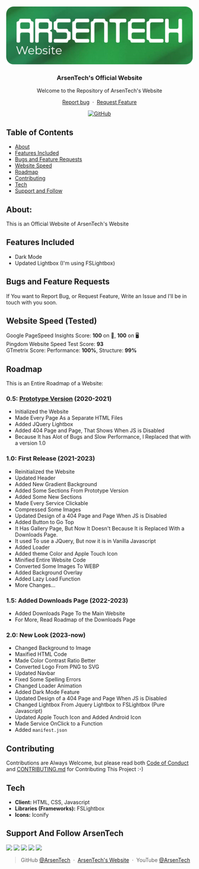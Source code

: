 <p align="center">
<img src="Files/main-web.png">
</p>
<h3 align="center">ArsenTech's Official Website</h3>
<p align="center">Welcome to the Repository of ArsenTech's Website</p>
<p align="center">
     <a href="https://github.com/ArsenTech/arsentech.github.io/issues/new?assignees=&labels=&template=bug_report.md&title=">Report bug</a>
     &nbsp;&middot;&nbsp;
     <a href="https://github.com/ArsenTech/arsentech.github.io/issues/new?assignees=&labels=&template=feature_request.md&title=">Request Feature</a>
</p>
<p align="center">
<a href="https://github.com/ArsenTech/arsentech.github.io/blob/main/LICENSE"><img alt="GitHub" src="https://img.shields.io/github/license/ArsenTech/arsentech.github.io?color=%2322b455&style=for-the-badge"></a>
</p>

## Table of Contents
- [About](#about)
- [Features Included](#features-included)
- [Bugs and Feature Requests](#bugs-and-feature-requests)
- [Website Speed](#website-speed-tested)
- [Roadmap](#roadmap)
- [Contributing](#contributing)
- [Tech](#tech)
- [Support and Follow](#support-and-follow-arsentech)

## About:
This is an Official Website of ArsenTech's Website
## Features Included
- Dark Mode
- Updated Lightbox (I'm using FSLightbox)
## Bugs and Feature Requests
If You want to Report Bug, or Request Feature, Write an Issue and I'll be in touch with you soon.
## Website Speed (Tested)
Google PageSpeed Insights Score: **100** on 📱, **100** on 🖥 <br>
Pingdom Website Speed Test Score: **93** <br>
GTmetrix Score: Performance: **100%**, Structure: **99%**
## Roadmap
This is an Entire Roadmap of a Website:
### 0.5: [Prototype Version](https://github.com/ArsenTech/prototype-website) (2020-2021)
- Initialized the Website
- Made Every Page As a Separate HTML Files
- Added JQuery Lightbox
- Added 404 Page and Page, That Shows When JS is Disabled
- Because It has Alot of Bugs and Slow Performance, I Replaced that with a version 1.0
### 1.0: First Release (2021-2023)
- Reinitialized the Website
- Updated Header
- Added New Gradient Background
- Added Some Sections From Prototype Version
- Added Some New Sections
- Made Every Service Clickable
- Compressed Some Images
- Updated Design of a 404 Page and Page When JS is Disabled
- Added Button to Go Top
- It Has Gallery Page, But Now It Doesn't Because It is Replaced With a Downloads Page.
- It used To use a JQuery, But now it is in Vanilla Javascript
- Added Loader
- Added theme Color and Apple Touch Icon
- Minified Entire Website Code
- Converted Some Images To WEBP
- Added Background Overlay
- Added Lazy Load Function
- More Changes...
### 1.5: Added Downloads Page (2022-2023)
- Added Downloads Page To the Main Website
- For More, Read Roadmap of the Downloads Page
### 2.0: **New Look** (2023-now)
- Changed Background to Image
- Maxified HTML Code
- Made Color Contrast Ratio Better
- Converted Logo From PNG to SVG
- Updated Navbar
- Fixed Some Spelling Errors
- Changed Loader Animation
- Added Dark Mode Feature
- Updated Design of a 404 Page and Page When JS is Disabled
- Changed Lightbox From Jquery Lightbox to FSLightbox (Pure Javascript)
- Updated Apple Touch Icon and Added Android Icon
- Made Service OnClick to a Function
- Added `manifest.json`
## Contributing
Contributions are Always Welcome, but please read both [Code of Conduct](https://github.com/ArsenTech/arsentech.github.io/blob/main/CODE_OF_CONDUCT.md) and [CONTRIBUTING.md](https://github.com/ArsenTech/arsentech.github.io/blob/main/CONTRIBUTING.md) for Contributing This Project :-)
## Tech
- **Client:** HTML, CSS, Javascript
- **Libraries (Frameworks):** FSLightbox
- **Icons:** Iconify
## Support And Follow ArsenTech
<a href="https://www.youtube.com/channel/UCrtH0g6NE8tW5VIEgDySYtg" target="_blank"><img src="https://img.shields.io/badge/ArsenTech%20-222222.svg?&style=for-the-badge&logo=YouTube&logoColor=%23FF0000"/></a>
<a href="https://scratch.mit.edu/users/ArsenTech/" target="_blank"><img src="https://img.shields.io/badge/-ArsenTech-222222?style=for-the-badge&logo=scratch&logoColor=orange"></a>
<a href="https://www.reddit.com/user/ArsenTech" target="_blank"><img src="https://img.shields.io/badge/-ArsenTech-222222?style=for-the-badge&logo=reddit&logoColor=FF4500"></a>
<a href="https://codepen.io/ArsenJS" target="_blank"><img src="https://img.shields.io/badge/-ArsenJS-222222?style=for-the-badge&logo=codepen&logoColor=white"></a>
<a href="https://www.deviantart.com/arsen2005" target="_blank"><img src="https://img.shields.io/badge/-Arsen2005-222222?style=for-the-badge&logo=deviantart&logoColor=05cc46"></a>
> GitHub [@ArsenTech](https://github.com/ArsenTech) &nbsp;&middot;&nbsp;
> [ArsenTech's Website](https://arsentech.github.io) &nbsp;&middot;&nbsp;
> YouTube [@ArsenTech](https://youtube.com/@ArsenTech)